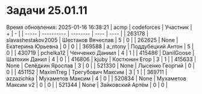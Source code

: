 # Задачи 25.01.11
Время обновления: 2025-01-16 16:38:21
| acmp  | codeforces | Участник | +    | -    |
| ----- | ---------- | -------- | ---- | ---- |
| 263178 | slavashestakov2005 | Шестаков Вячеслав | 5 | 0 |
| 262625 | None | Екатерина Юрьевна | 0 | 0 |
| 369588 | a_ntony | Поддубецкий Антон | 5 | 0 |
| 430719 | pchelka12 | Ченченко Даниил | 4 | 1 |
| 415486 | DanilGoose | Шатохин Данил | 4 | 0 |
| 416806 | kjuby | Костюнин Егор | 3 | 1 |
| 415633 | None | Селёдкин Ярослав | 3 | 0 |
| 521330 | None | Лысенко Георгий | 0 | 0 |
| 451152 | MaximTreg | Трегубович Максим | 3 | 1 |
| 369711 | azzazichka | Мухаметов Максим | 4 | 0 |
| 520834 | None | Мухаметов Максим v2 | 0 | 0 |
| 521344 | None | Зайковский Артём | 0 | 0 |
